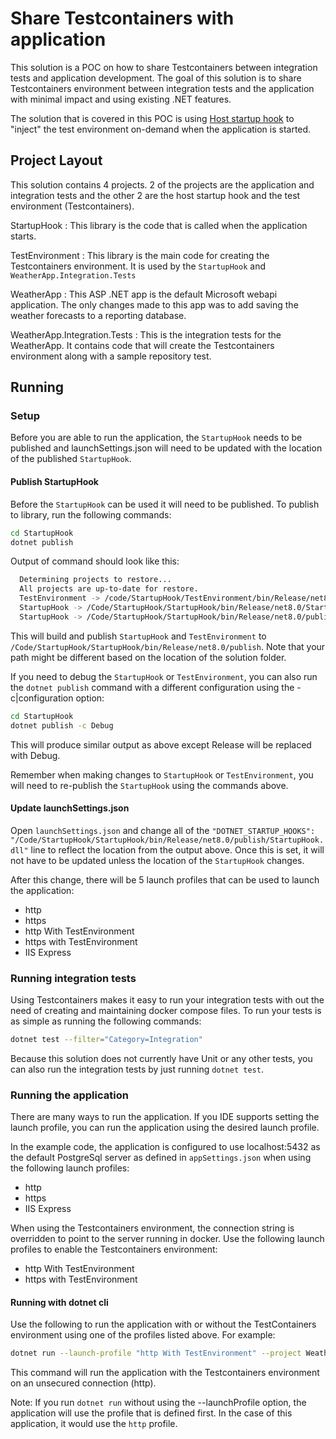 # Share Testcontainers with application

This solution is a POC on how to share Testcontainers between integration tests and application development. The goal of this solution is to share
Testcontainers environment between integration tests and the application with minimal impact and using existing .NET features.

The solution that is covered in this POC is using [Host startup hook](https://github.com/dotnet/runtime/blob/main/docs/design/features/host-startup-hook.md)
to "inject" the test environment on-demand when the application is started.

## Project Layout

This solution contains 4 projects. 2 of the projects are the application and integration tests and the other 2 are the host startup hook and the test environment (Testcontainers).

StartupHook
: This library is the code that is called when the application starts.

TestEnvironment
: This library is the main code for creating the Testcontainers environment. It is used by the `StartupHook` and `WeatherApp.Integration.Tests`

WeatherApp
: This ASP .NET app is the default Microsoft webapi application. The only changes made to this app was to add saving the weather forecasts to a reporting database.

WeatherApp.Integration.Tests
: This is the integration tests for the WeatherApp. It contains code that will create the Testcontainers environment along with a sample repository test.

## Running

### Setup

Before you are able to run the application, the `StartupHook` needs to be published and launchSettings.json will need to be updated with the location of the published `StartupHook`.

#### Publish StartupHook

Before the `StartupHook` can be used it will need to be published. To publish to library, run the following commands:

```sh
cd StartupHook
dotnet publish
```

Output of command should look like this:

```sh
  Determining projects to restore...
  All projects are up-to-date for restore.
  TestEnvironment -> /code/StartupHook/TestEnvironment/bin/Release/net8.0/TestEnvironment.dll
  StartupHook -> /Code/StartupHook/StartupHook/bin/Release/net8.0/StartupHook.dll
  StartupHook -> /Code/StartupHook/StartupHook/bin/Release/net8.0/publish/
```

This will build and publish `StartupHook` and `TestEnvironment` to `/Code/StartupHook/StartupHook/bin/Release/net8.0/publish`. Note that your path might be different based on the location of the solution folder.

If you need to debug the `StartupHook` or `TestEnvironment`, you can also run the `dotnet publish` command with a different configuration using the -c|configuration option:

```sh
cd StartupHook
dotnet publish -c Debug
```

This will produce similar output as above except Release will be replaced with Debug.

Remember when making changes to `StartupHook` or `TestEnvironment`, you will need to re-publish the `StartupHook` using the commands above.

#### Update launchSettings.json

Open `launchSettings.json` and change all of the `"DOTNET_STARTUP_HOOKS": "/Code/StartupHook/StartupHook/bin/Release/net8.0/publish/StartupHook.dll"` line to reflect the location from the output above. Once this is set, it will not have to be updated unless the location of the `StartupHook` changes.

After this change, there will be 5 launch profiles that can be used to launch the application:

* http
* https
* http With TestEnvironment
* https with TestEnvironment
* IIS Express

### Running integration tests

Using Testcontainers makes it easy to run your integration tests with out the need of creating and maintaining docker compose files. To run your tests is as simple as running the following commands:

```sh
dotnet test --filter="Category=Integration"
```

Because this solution does not currently have Unit or any other tests, you can also run the integration tests by just running `dotnet test`.

### Running the application

There are many ways to run the application. If you IDE supports setting the launch profile, you can run the application using the desired launch profile.

In the example code, the application is configured to use localhost:5432 as the default PostgreSql server as defined in `appSettings.json` when using the following launch profiles:

* http
* https
* IIS Express

When using the Testcontainers environment, the connection string is overridden to point to the server running in docker. Use the following launch profiles to enable the Testcontainers environment:

* http With TestEnvironment
* https with TestEnvironment

#### Running with dotnet cli

Use the following to run the application with or without the TestContainers environment using one of the profiles listed above. For example:

```sh
dotnet run --launch-profile "http With TestEnvironment" --project WeatherApp
```

This command will run the application with the Testcontainers environment on an unsecured connection (http).

Note: If you run `dotnet run` without using the --launchProfile option, the application will use the profile that is defined first. In the case of this application, it would use the `http` profile.
